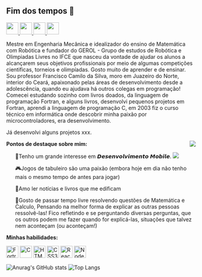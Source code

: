 <h2>Fim dos tempos  👋</h2>

<p align="left">
    <a href="https://www.linkedin.com/in/franciscocamilodasilva-591b8392/" target="_blank">
    <img height="32px" src="https://wesleypribeiro.github.io/img/linkedin.png" />
  </a>
  <a href="https://www.facebook.com/dsccamilo" target="_blank">
    <img height="32px" src="https://wesleypribeiro.github.io/img/facebook.png" />
  </a>
  <a href="https://www.instagram.com/ifcecamilo/" target="_blank">
    <img height="32px" src="https://wesleypribeiro.github.io/img/instagram.png" />
  </a>
  <a href="mailto:camilo@ifce.edu.br" target="_blank">
    <img height="32px" src="https://wesleypribeiro.github.io/img/email.png" />
  </a>
</p>

<p>Mestre em Engenharia Mecânica e idealizador do ensino de Matemática com Robótica e fundador do GEROL - Grupo de estudos de Robótica e Olimpiadas Livres no IFCE que nasceu da vontade de ajudar os alunos a alcançarem seus objetivos profissionais por meio de algumas competições cientificas, torneios e olimpíadas. Gosto muito de aprender e de ensinar. Sou professor Francisco Camilo da Silva, moro em Juazeiro do Norte, interior do Ceará, apaixonado pelas áreas de desenvolvimento desde a adolescência, quando eu ajudava há outros colegas em programação! Comecei estudando sozinho com livros doados, da linguagem de programação Fortran, e alguns livros, desenvolvi pequenos projetos em Fortran, aprendi a linguagem de programação C, em 2003 fiz o curso técnico em informática onde descobrir minha paixão por microcontroladores, era desenvolvimento.

<p>Já desenvolvi alguns projetos xxx.</p>

<img align="right" src="http://redfernelectronics.co.uk/wp-content/uploads/2017/11/buggy3.gif" />

<b>Pontos de destaque sobre mim:</b>

<ul align="left">
<p>📱Tenho um grande interesse em 𝘿𝙚𝙨𝙚𝙣𝙫𝙤𝙡𝙫𝙞𝙢𝙚𝙣𝙩𝙤 𝙈𝙤𝙗𝙞𝙡𝙚.
<img src="https://img.shields.io/badge/React_Native-20232A?style=for-the-badge&logo=react&logoColor=61DAFB" />
</p>
    
<p>🎮Jogos de tabuleiro são uma paixão (embora hoje em dia não tenho mais o mesmo tempo de antes para jogar)</p>


<p>📖Amo ler notícias e livros que me edificam</p>


<p>💭Gosto de passar tempo livre resolvendo questões de Matemática e Calculo, Pensando na melhor forma de explicar as outras pessoas ressolvê-las! Fico refletindo e se perguntando diversas perguntas, que os outros podem me fazer quando for explicá-las, situações que talvez nem aconteçam (ou aconteçam!)</p>
</ul>

<b>Minhas habilidades:</b>
<p align="left">
<img height="32px" src="https://www.google.com/url?sa=i&url=https%3A%2F%2Fcommons.wikimedia.org%2Fwiki%2FFile%3AFortran_logo.svg&psig=AOvVaw2t0Df2uijIHYTRp_o3zv08&ust=1624640812763000&source=images&cd=vfe&ved=0CAoQjRxqFwoTCLicvObgsPECFQAAAAAdAAAAABAI" alt="Fortran" />
<img height="32px" src="https://www.google.com/url?sa=i&url=https%3A%2F%2Fwww.pinterest.com%2Fpin%2F813110907714010025%2F&psig=AOvVaw3GS6D-sGjg9NQWFfmb_M4t&ust=1624640974222000&source=images&cd=vfe&ved=0CAoQjRxqFwoTCJinvrThsPECFQAAAAAdAAAAABAD" alt="C" />
<img height="32px" src="https://user-images.githubusercontent.com/60102340/111059115-bf43e200-8471-11eb-8ec7-f65c11f035dc.png" alt="HTML5" />
<img height="32px" src="https://user-images.githubusercontent.com/60102340/111059142-e26e9180-8471-11eb-9801-d6cbd405001b.png" alt="CSS3" />
<img height="32px" src="https://user-images.githubusercontent.com/60102340/111058928-940cc300-8470-11eb-88fa-9d5b0b6b506f.png" alt="React" />
<img height="32px" src="https://user-images.githubusercontent.com/60102340/111059324-7db43680-8473-11eb-928c-e3a7a92c4fd8.png" alt="Node" />
</p>

![Anurag's GitHub stats](https://github-readme-stats.vercel.app/api/?username=camiloifce&show_icons=true&title_color=fff&icon_color=79ff97&text_color=9f9f9f&bg_color=151515)
![Top Langs](https://github-readme-stats.vercel.app/api/top-langs/?username=ifcecamilo&layout=compact&repo=github-readme-stats&title_color=fff&icon_color=f9f9f9&text_color=9f9f9f&bg_color=151515)
